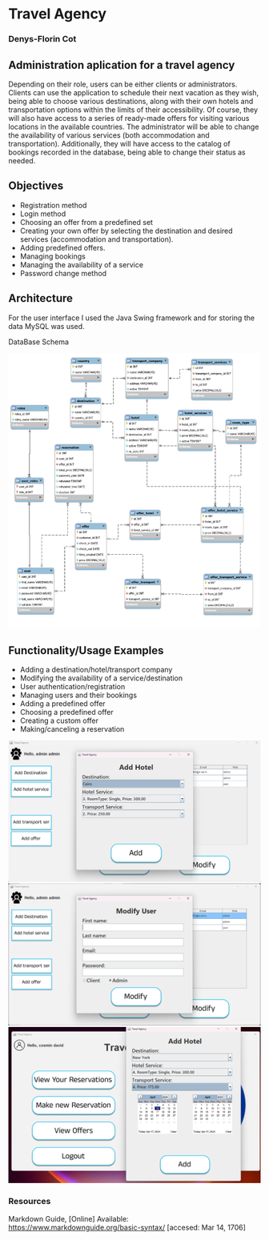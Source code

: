 # Travel Agency
### Denys-Florin Cot

## Administration aplication for a travel agency

Depending on their role, users can be either clients or administrators. Clients can use the application to schedule their next vacation as they wish, being able to choose various destinations, along with their own hotels and transportation options within the limits of their accessibility. Of course, they will also have access to a series of ready-made offers for visiting various locations in the available countries. The administrator will be able to change the availability of various services (both accommodation and transportation). Additionally, they will have access to the catalog of bookings recorded in the database, being able to change their status as needed.

## Objectives

* Registration method
* Login method
* Choosing an offer from a predefined set
* Creating your own offer by selecting the destination and desired services (accommodation and transportation).
* Adding predefined offers.
* Managing bookings
* Managing the availability of a service
* Password change method

## Architecture

For the user interface I used the Java Swing framework and for storing the data MySQL was used.

DataBase Schema

![Alt text](documentatie-ghid-utlizare-raport/diagramaDB.jpg)




## Functionality/Usage Examples
* Adding a destination/hotel/transport company
* Modifying the availability of a service/destination
* User authentication/registration
* Managing users and their bookings
* Adding a predefined offer
* Choosing a predefined offer
* Creating a custom offer
* Making/canceling a reservation

![Alt text](documentatie-ghid-utlizare-raport/ex1.png)
![Alt text](documentatie-ghid-utlizare-raport/ex2.png)
![Alt text](documentatie-ghid-utlizare-raport/ex3.png)

### Resources
Markdown Guide, [Online] Available: https://www.markdownguide.org/basic-syntax/ [accesed: Mar 14, 1706]

